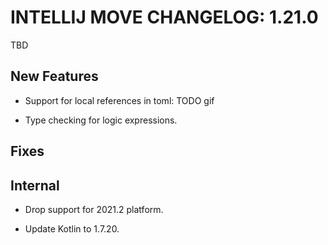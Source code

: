 # INTELLIJ MOVE CHANGELOG: 1.21.0

TBD

## New Features

* Support for local references in toml: TODO gif

* Type checking for logic expressions.

## Fixes

## Internal

* Drop support for 2021.2 platform.

* Update Kotlin to 1.7.20. 

